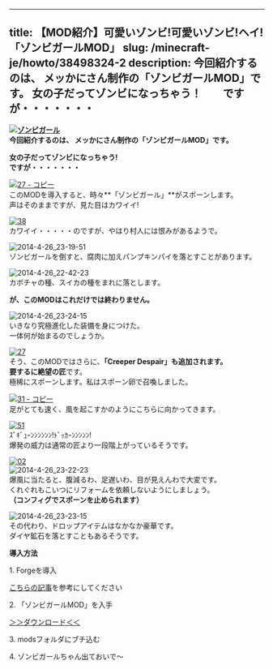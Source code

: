 
---
title: 【MOD紹介】可愛いゾンビ!可愛いゾンビ!ヘイ!「ゾンビガールMOD」
slug: /minecraft-je/howto/38498324-2
description: 今回紹介するのは、 メッかにさん制作の「ゾンビガールMOD」です。
 女の子だってゾンビになっちゃう！　　ですが・・・・・・・
---

**[![ゾンビガール](https://cdn-ak.f.st-hatena.com/images/fotolife/s/sasigume/20210208/20210208155843.png)](#b/f/bf5c7822.png "ゾンビガール")  
今回紹介するのは、 メッかにさん制作の「ゾンビガールMOD」です。**

**女の子だってゾンビになっちゃう! 　　  
ですが・・・・・・・** 

[![27 - コピー](https://cdn-ak.f.st-hatena.com/images/fotolife/s/sasigume/20210208/20210208164801.png)](#e/5/e5f6c01a.png "27 - コピー")  
このMODを導入すると、時々**「ゾンビガール」**がスポーンします。  
声はそのままですが、見た目はカワイイ!

[![38](https://cdn-ak.f.st-hatena.com/images/fotolife/s/sasigume/20210208/20210208163121.png)](#e/1/e1ed92f5.png "38")  
カワイイ・・・・・のですが、やはり村人には恨みがあるようで。

![2014-4-26_23-19-51](https://cdn-ak.f.st-hatena.com/images/fotolife/s/sasigume/20210208/20210208133650.jpg)  
ゾンビガールを倒すと、腐肉に加えパンプキンパイを落とすことがあります。

![2014-4-26_22-42-23](https://cdn-ak.f.st-hatena.com/images/fotolife/s/sasigume/20210208/20210208125711.jpg)  
カボチャの種、スイカの種をまれに落とします。

**が、このMODはこれだけでは終わりません。**

![2014-4-26_23-24-15](https://cdn-ak.f.st-hatena.com/images/fotolife/s/sasigume/20210208/20210208125528.jpg)  
いきなり究極進化した装備を身につけた。  
一体何が始まるのでしょうか。

[![27](https://cdn-ak.f.st-hatena.com/images/fotolife/s/sasigume/20210208/20210208162937.png)](#d/f/df94146f.png "27")  
そう、このMODではさらに、**「Creeper Despair」**も追加されます。  
要するに**絶望の匠**です。  
極稀にスポーンします。私はスポーン卵で召喚しました。

[![31 - コピー](https://cdn-ak.f.st-hatena.com/images/fotolife/s/sasigume/20210208/20210208130530.png)](#1/3/13d96325.png "31 - コピー")  
足がとても速く、風を起こすかのようにこちらに向かってきます。

[![51](https://cdn-ak.f.st-hatena.com/images/fotolife/s/sasigume/20210208/20210208135825.png)](#4/e/4e0f7380.png "51")  
ｽﾞｷﾞｭｰﾝﾝﾝﾝﾝﾝ!ﾄﾞｯｶｰﾝﾝﾝﾝﾝ!  
爆発の威力は通常の匠より一段階上がっているそうです。

[![02](https://cdn-ak.f.st-hatena.com/images/fotolife/s/sasigume/20210208/20210208154617.png)](#b/2/b2cc5b5a.png "02")  
![2014-4-26_23-22-23](https://cdn-ak.f.st-hatena.com/images/fotolife/s/sasigume/20210208/20210208160941.jpg)  
爆風に当たると、腹減るわ、足遅いわ、目が見えんわで大変です。  
くれぐれもこいつにリフォームを依頼しないようにしましょう。  
**（コンフィグでスポーンを止められます）**

![2014-4-26_23-23-15](https://cdn-ak.f.st-hatena.com/images/fotolife/s/sasigume/20210208/20210208130711.jpg)  
その代わり、ドロップアイテムはなかなか豪華です。  
ダイヤ鉱石を落とすこともあるそうです。

**導入方法**

1\. Forgeを導入

[こちらの記事](/new-way-to-install-mod/)を参考にしてください

2\. 「ゾンビガールMOD」を入手

[＞＞ダウンロード＜＜](http://forum.minecraftuser.jp/viewtopic.php?f=13&t=19786&p=171968#p171968)

3\. modsフォルダにブチ込む

4\. ゾンビガールちゃん出ておいで～
